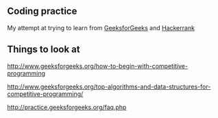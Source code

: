 ## Coding practice

My attempt at trying to learn from [GeeksforGeeks](http://www.geeksforgeeks.com) and [Hackerrank](https://www.hackerrank.com/dashboard)

## Things to look at

http://www.geeksforgeeks.org/how-to-begin-with-competitive-programming

http://www.geeksforgeeks.org/top-algorithms-and-data-structures-for-competitive-programming/

http://practice.geeksforgeeks.org/faq.php



